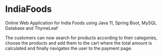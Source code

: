 # IndiaFoods

Online Web Application for India Foods using Java 11, Spring Boot, MySQL Database and ThymeLeaf

The customers can now search for products according to their categories, choose the products and add them to the cart where the total amount is calculated and finally navigates the user to the payment page.
